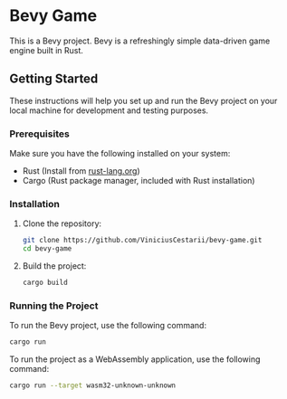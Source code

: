 # Bevy Game

This is a Bevy project. Bevy is a refreshingly simple data-driven game engine built in Rust.

## Getting Started

These instructions will help you set up and run the Bevy project on your local machine for development and testing purposes.

### Prerequisites

Make sure you have the following installed on your system:

- Rust (Install from [rust-lang.org](https://www.rust-lang.org/))
- Cargo (Rust package manager, included with Rust installation)

### Installation

1. Clone the repository:

    ```bash
    git clone https://github.com/ViniciusCestarii/bevy-game.git
    cd bevy-game
    ```

2. Build the project:

    ```bash
    cargo build
    ```

### Running the Project

To run the Bevy project, use the following command:

```bash
cargo run
```
To run the project as a WebAssembly application, use the following command:

```bash
cargo run --target wasm32-unknown-unknown
```
